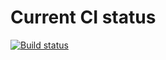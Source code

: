 # Current CI status

[![Build status](https://ci.appveyor.com/api/projects/status/qye38i8l49pf5kyl?svg=true)](https://ci.appveyor.com/project/SaWeR-V/ajs-test-ci)